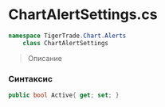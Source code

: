 
# ChartAlertSettings.cs
```csharp
namespace TigerTrade.Chart.Alerts  
    class ChartAlertSettings
```

> Описание

### Синтаксис
```csharp
public bool Active{ get; set; }
```
